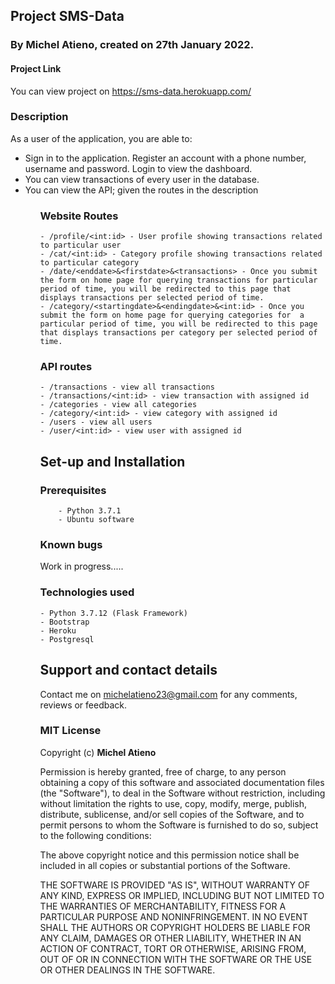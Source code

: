 ## Project SMS-Data
### By Michel Atieno, created on 27th January 2022.

####  Project Link
You can view project on https://sms-data.herokuapp.com/

### Description
 As a user of the application, you are able to:
<ul>
    <li>Sign in to the application. Register an account with a phone number, username and password. Login to view the dashboard.</li>
    <li>You can view transactions of every user in the database.</li>
    <li>You can view the API; given the routes in the description</li>
<ul>

### Website Routes
    - /profile/<int:id> - User profile showing transactions related to particular user
    - /cat/<int:id> - Category profile showing transactions related to particular category
    - /date/<enddate>&<firstdate>&<transactions> - Once you submit the form on home page for querying transactions for particular period of time, you will be redirected to this page that displays transactions per selected period of time.
    - /category/<startingdate>&<endingdate>&<int:id> - Once you submit the form on home page for querying categories for  a particular period of time, you will be redirected to this page that displays transactions per category per selected period of time.


### API routes
    - /transactions - view all transactions
    - /transactions/<int:id> - view transaction with assigned id
    - /categories - view all categories
    - /category/<int:id> - view category with assigned id
    - /users - view all users
    - /user/<int:id> - view user with assigned id

## Set-up and Installation
###     Prerequisites
        - Python 3.7.1
        - Ubuntu software           

###  Known bugs
Work in progress.....


### Technologies used
    - Python 3.7.12 (Flask Framework)
    - Bootstrap
    - Heroku
    - Postgresql


## Support and contact details
Contact me on michelatieno23@gmail.com for any comments, reviews or feedback.

### MIT License
Copyright (c) **Michel Atieno**

Permission is hereby granted, free of charge, to any person obtaining a copy of this software and associated documentation files (the "Software"), to deal in the Software without restriction, including without limitation the rights to use, copy, modify, merge, publish, distribute, sublicense, and/or sell copies of the Software, and to permit persons to whom the Software is furnished to do so, subject to the following conditions:

The above copyright notice and this permission notice shall be included in all copies or substantial portions of the Software.

THE SOFTWARE IS PROVIDED "AS IS", WITHOUT WARRANTY OF ANY KIND, EXPRESS OR IMPLIED, INCLUDING BUT NOT LIMITED TO THE WARRANTIES OF MERCHANTABILITY, FITNESS FOR A PARTICULAR PURPOSE AND NONINFRINGEMENT. IN NO EVENT SHALL THE AUTHORS OR COPYRIGHT HOLDERS BE LIABLE FOR ANY CLAIM, DAMAGES OR OTHER LIABILITY, WHETHER IN AN ACTION OF CONTRACT, TORT OR OTHERWISE, ARISING FROM, OUT OF OR IN CONNECTION WITH THE SOFTWARE OR THE USE OR OTHER DEALINGS IN THE SOFTWARE.
